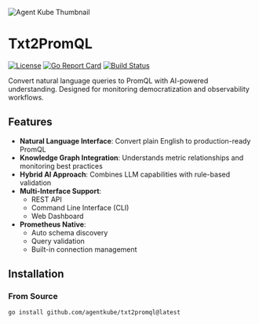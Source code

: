 ![Agent Kube Thumbnail](https://github.com/user-attachments/assets/d50bad8f-fd3e-4869-9520-8c94b9954a48)

# Txt2PromQL

[![License](https://img.shields.io/badge/License-Apache%202.0-blue.svg)](https://opensource.org/licenses/Apache-2.0)
[![Go Report Card](https://goreportcard.com/badge/github.com/agentkube/txt2promql)](https://goreportcard.com/report/github.com/agentkube/txt2promql)
[![Build Status](https://github.com/agentkube/txt2promql/actions/workflows/publish.yaml/badge.svg)](https://github.com/agentkube/txt2promql/actions)

Convert natural language queries to PromQL with AI-powered understanding. Designed for monitoring democratization and observability workflows.

<!-- **Demo** (insert animated GIF here showing CLI and web interface) -->

## Features

- **Natural Language Interface**: Convert plain English to production-ready PromQL
- **Knowledge Graph Integration**: Understands metric relationships and monitoring best practices
- **Hybrid AI Approach**: Combines LLM capabilities with rule-based validation
- **Multi-Interface Support**:
  - REST API
  - Command Line Interface (CLI)
  - Web Dashboard
- **Prometheus Native**:
  - Auto schema discovery
  - Query validation
  - Built-in connection management

## Installation

### From Source

```bash
go install github.com/agentkube/txt2promql@latest
